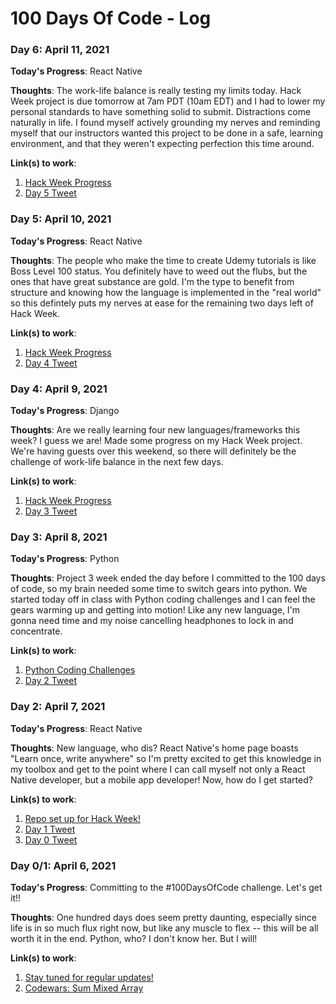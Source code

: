 # 100 Days Of Code - Log

### Day 6: April 11, 2021

**Today's Progress**: React Native

**Thoughts**: The work-life balance is really testing my limits today. Hack Week project is due tomorrow at 7am PDT (10am EDT) and I had to lower my personal standards to have something solid to submit. Distractions come naturally in life. I found myself actively grounding my nerves and reminding myself that our instructors wanted this project to be done in a safe, learning environment, and that they weren't expecting perfection this time around.

**Link(s) to work**:

1. [Hack Week Progress](https://github.com/kccrtv/BoatMobile/commit/679b9f19d67a800a6fe7c6810fff135318f93e8f)
2. [Day 5 Tweet](https://twitter.com/kimmy_codes/status/1381030402899333123?s=20)

### Day 5: April 10, 2021

**Today's Progress**: React Native

**Thoughts**: The people who make the time to create Udemy tutorials is like Boss Level 100 status. You definitely have to weed out the flubs, but the ones that have great substance are gold. I'm the type to benefit from structure and knowing how the language is implemented in the "real world" so this defintely puts my nerves at ease for the remaining two days left of Hack Week.

**Link(s) to work**:

1. [Hack Week Progress](https://github.com/kccrtv/BoatMobile/commit/51f7ca561d3c5a7cdcb9cf83632b4c5dcbb8e279)
2. [Day 4 Tweet](https://twitter.com/kimmy_codes/status/1380702193699803140?s=20)

### Day 4: April 9, 2021

**Today's Progress**: Django

**Thoughts**: Are we really learning four new languages/frameworks this week? I guess we are! Made some progress on my Hack Week project. We're having guests over this weekend, so there will definitely be the challenge of work-life balance in the next few days.

**Link(s) to work**:

1. [Hack Week Progress](https://github.com/kccrtv/BoatMobile/commit/865528736e0760adb9c625b39ab4d9b6a42f362d)
2. [Day 3 Tweet](https://twitter.com/kimmy_codes/status/1380175822267408392?s=20)

### Day 3: April 8, 2021

**Today's Progress**: Python

**Thoughts**: Project 3 week ended the day before I committed to the 100 days of code, so my brain needed some time to switch gears into python. We started today off in class with Python coding challenges and I can feel the gears warming up and getting into motion! Like any new language, I'm gonna need time and my noise cancelling headphones to lock in and concentrate.

**Link(s) to work**:

1. [Python Coding Challenges](https://github.com/kccrtv/code-every-day/blob/days/day-3/challenges.py)
2. [Day 2 Tweet](https://twitter.com/kimmy_codes/status/1379957452897087490?s=20)

### Day 2: April 7, 2021

**Today's Progress**: React Native

**Thoughts**: New language, who dis? React Native's home page boasts "Learn once, write anywhere" so I'm pretty excited to get this knowledge in my toolbox and get to the point where I can call myself not only a React Native developer, but a mobile app developer! Now, how do I get started?

**Link(s) to work**:

1. [Repo set up for Hack Week!](https://github.com/kccrtv/boat-mobile)
2. [Day 1 Tweet](https://twitter.com/kimmy_codes/status/1379454499828342793?s=20)
3. [Day 0 Tweet](https://twitter.com/kimmy_codes/status/1379438871104999428?s=20)

### Day 0/1: April 6, 2021

**Today's Progress**: Committing to the #100DaysOfCode challenge. Let's get it!!

**Thoughts**: One hundred days does seem pretty daunting, especially since life is in so much flux right now, but like any muscle to flex -- this will be all worth it in the end. Python, who? I don't know her. But I will!

**Link(s) to work**:

1. [Stay tuned for regular updates!](https://twitter.com/kimmy_codes)
2. [Codewars: Sum Mixed Array](https://www.codewars.com/kata/57eaeb9578748ff92a000009)
